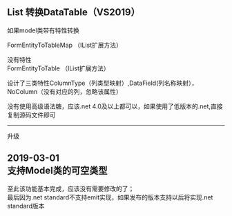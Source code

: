 List<T> 转换DataTable（VS2019）
------------------------------
如果model类带有特性转换 
 
FormEntityToTableMap    （IList<T>扩展方法）  

没有特性  
FormEntityToTable   （IList<T>扩展方法）  

设计了三类特性ColumnType（列类型映射）,DataField(列名称映射），NoColumn（没有对应的列，忽略该属性）  

没有使用高级语法糖，应该.net 4.0及以上都可以，如果使用了低版本的.net,直接复制源码文件即可

----------------------------------------------------------------------------------------------

升级

2019-03-01  
支持Model类的可空类型  
-------------------------------------------------------------------------------------------------
至此该功能基本完成，应该没有需要修改的了；  
最后因为.net standard不支持emit实现，如果发布的版本支持以后将实现.net standard版本







